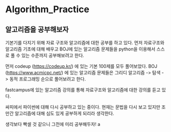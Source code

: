 # Algorithm_Practice

## 알고리즘을 공부해보자
  기본기를 다지기 위해 자료 구조와 알고리즘에 대한 공부를 하고 있다. 
  먼저 자료구조와 알고리즘 기초에 대해 배우고 BOJ에 있는 알고리즘 문제들을 python을 이용해서 스스로 풀 수 있는 수준까지 공부해보려고 한다.
  
  먼저 codeup (https://codeup.kr/) 에 있는 기본 100제를 모두 풀어보았다.
  BOJ (https://www.acmicpc.net/) 에 있는 알고리즘 문제들은 그리디 알고리즘 -> 탐색 -> 동적 프로그래밍 순으로 풀어보려고 한다. 
  
  fastcampus에 있는 알고리즘 강의를 통해 자료구조와 알고리즘에 대한 강의를 듣고 있다.
  
  싸피에서 파이썬에 대해 다시 공부하고 있는 중이다. 현재는 문법을 다시 보고 있지만 조만간 알고리즘에 대해 심도 있게 공부하게 되리라 생각한다.
  
  생각보다 빡셀 것 같으니 그전에 미리 공부해두자!
a
